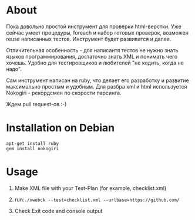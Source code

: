 About
=====
Пока довольно простой инструмент для проверки html-верстки. Уже сейчас умеет процедуры, foreach и набор готовых проверок, возможен reuse написанных тестов. Инструмент будет развиватся и далее.

Отличительная особенность - для написантя тестов не нужно знать языков программирования, достаточно знать XML и понимать чего хочешь. Удобно для тестировщиков и любителей "не кодить, когда не надо".

Сам инструмент написан на ruby, что делает его разработку и развитие максимально простым и удобным. Для разбра xml и html используется Nokogiri - рекордсмен по скорости парсинга. 

Ждем pull request-ов :-)

Installation on Debian
======================

    apt-get install ruby
    gem install nokogiri

Usage
=====

1. Make XML file with your Test-Plan (for example, checklist.xml)
2. run:```./xwebck --test=checklist.xml --urlbase=https://github.com/```

3. Check Exit code and console output


